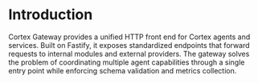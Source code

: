 # Introduction

Cortex Gateway provides a unified HTTP front end for Cortex agents and services. Built on Fastify, it exposes standardized endpoints that forward requests to internal modules and external providers. The gateway solves the problem of coordinating multiple agent capabilities through a single entry point while enforcing schema validation and metrics collection.
